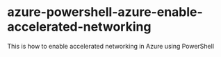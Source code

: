 # azure-powershell-azure-enable-accelerated-networking
This is how to enable accelerated networking in Azure using PowerShell
